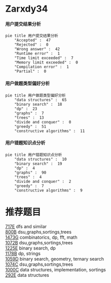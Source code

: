 # Zarxdy34

<!-- tabs:start -->



#### **用户提交结果分析**

```mermaid
pie title 用户提交结果分析
    "Accepted" :  47
    "Rejected" :  0
    "Wrong answer" :  42
    "Runtime error" :  1
    "Time limit exceeded" :  7
    "Memory limit exceeded" :  0
    "Compilation error" :  1
    "Partial" :  0
```

#### **用户做题类型偏好分析**

```mermaid
pie title 用户做题类型偏好分析
    "data structures" :  65
    "binary search" :  18
    "dp" :  23
    "graphs" :  7
    "trees" :  13
    "divide and conquer" :  0
    "greedy" :  51
    "constructive algorithms" :  11
```
#### **用户错题知识点分析**

```mermaid
pie title 用户错题知识点分析
    "data structures" :  10
    "binary search" :  19
    "dp" :  4
    "graphs" :  90
    "trees" :  4
    "divide and conquer" :  2
    "greedy" :  7
    "constructive algorithms" :  9
```



<!-- tabs:end -->
# 推荐题目
[717E](https://codeforces.com/contest/717/problem/E)		dfs and similar		  
[800B](https://codeforces.com/contest/800/problem/B)		dsu,graphs,sortings,trees		  
[1473G](https://codeforces.com/contest/1473/problem/G)		combinatorics,
                        dp,
                        fft,
                        math		  
[1072B](https://codeforces.com/contest/1072/problem/B)		dsu,graphs,sortings,trees		  
[1225E](https://codeforces.com/contest/1225/problem/E)		binary search,
                        dp		  
[1178B](https://codeforces.com/contest/1178/problem/B)		dp,
                        strings		  
[1059D](https://codeforces.com/contest/1059/problem/D)		binary search,
                        geometry,
                        ternary search		  
[1074C](https://codeforces.com/contest/1074/problem/C)		dsu,graphs,sortings,trees		  
[1000C](https://codeforces.com/contest/1000/problem/C)		data structures,
                        implementation,
                        sortings		  
[292E](https://codeforces.com/contest/292/problem/E)		data structures		  
